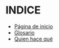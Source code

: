 # INDICE
- [Página de inicio](../README.md)
- [Glosario](./contenido/glosario.md)
- [Quien hace qué](./contenido/quienhaceque.md)